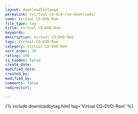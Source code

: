 ```yaml
---
layout: downloadlistpage
permalink: /virtual-cd-dvd-rom-downloads/
name: Virtual CD-DVD-Rom
file_type: tag
title: Virtual CD-DVD-Rom
keywords:
description: Virtual CD-DVD-Rom
tags: Virtual CD-DVD-Rom
category: Virtual CD-DVD-Rom
sort_order: 30
rating: 100
is_hidden: false
create_date:
modified_date:
created_by:
modified_by:
comments: false
redirecturl:

---
```

 {% include downloadbytag.html tag='Virtual CD-DVD-Rom' %}

